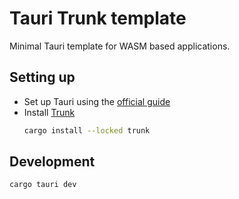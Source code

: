 # Tauri Trunk template

Minimal Tauri template for WASM based applications.

## Setting up

* Set up Tauri using the [official guide](https://tauri.studio/en/docs/getting-started/intro/)
* Install [Trunk](https://github.com/thedodd/trunk)
    ```bash
    cargo install --locked trunk 
    ```
   
## Development

```bash
cargo tauri dev
```
